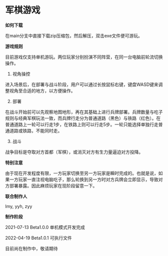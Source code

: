# 军棋游戏

**如何下载**

在main分支中直接下载zip压缩包，然后解压，双击exe文件便可游玩。

**游戏规则**

目前游戏仅支持单机游玩。两位玩家分别扮演不同阵营，在同一台电脑前轮流切换操作。

1. 视角操控

进入场景后，在部署与战斗阶段，用户可以通过长按鼠标右键，键盘WASD键来调整视角至合适的地方，以方便操作。

2. 部署

在战斗开始前可以先观察地图地形，再在其基础上进行兵牌部署。兵牌数量与吃子规则与经典军棋玩法一致，而兵牌行走分为普通道路（黑色）与铁路（红色）。在普通道路上一轮可以行走1步，在铁路上则可以行走5步。一轮只能选择单独行走普通道路或铁路，不能同时走。

3. 战斗

战争目标是夺取对方首都（军棋），或消灭对方有生力量逼迫对方投降。

**特别注意**

由于现在开发程度有限，一方玩家切换至另一方玩家是瞬时完成的。也就是说，如果一方玩家一直注视电脑吃子，那么轮换到另一方时对方兵牌会立即显示，导致对方部署暴露。因此麻烦玩家在现阶段留意一下。

**联合制作人**

lmy, yyh, zyy

**制作阶段**

2021-07-13 Beta1.0.0 单机模式开发完成

2022-04-19 Beta1.0.1 可执行文件

目前尚在制作中，敬请期待
